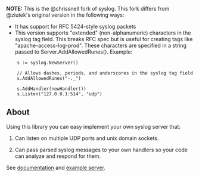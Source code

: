 **NOTE:** This is the @chrissnell fork of syslog.  This fork differs from @ziutek's original version in the following ways:

- It has support for RFC 5424-style syslog packets
- This version supports "extended" (non-alphanumeric) characters in the syslog tag field.  This breaks RFC spec but is useful for creating tags like "apache-access-log-prod".  These characters are specified in a string passed to Server.AddAllowedRunes().   Example:
```
	s := syslog.NewServer()

    // Allows dashes, periods, and underscores in the syslog tag field
	s.AddAllowedRunes("-._")

	s.AddHandler(newHandler())
	s.Listen("127.0.0.1:514", "udp")
```


About
-----
Using this library you can easy implement your own syslog server that:

1. Can listen on multiple UDP ports and unix domain sockets.

2. Can pass parsed syslog messages to your own handlers so your code can analyze
and respond for them.

See [documentation](http://gopkgdoc.appspot.com/pkg/github.com/ziutek/syslog)
and [example server](https://github.com/ziutek/syslog/blob/master/example_server/main.go).
